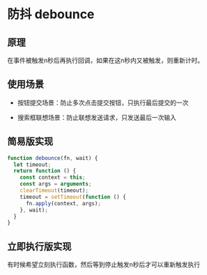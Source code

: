 # 防抖 debounce

## 原理

在事件被触发n秒后再执行回调，如果在这n秒内又被触发，则重新计时。

## 使用场景

- 按钮提交场景：防止多次点击提交按钮，只执行最后提交的一次

- 搜索框联想场景：防止联想发送请求，只发送最后一次输入

## 简易版实现

```javascript
function debounce(fn, wait) {
  let timeout;
  return function () {
    const context = this;
    const args = arguments;
    clearTimeout(timeout);
    timeout = setTimeout(function () {
      fn.apply(context, args);
    }, wait);
  }
}
```

## 立即执行版实现

有时候希望立刻执行函数，然后等到停止触发n秒后才可以重新触发执行

```javascript


```
